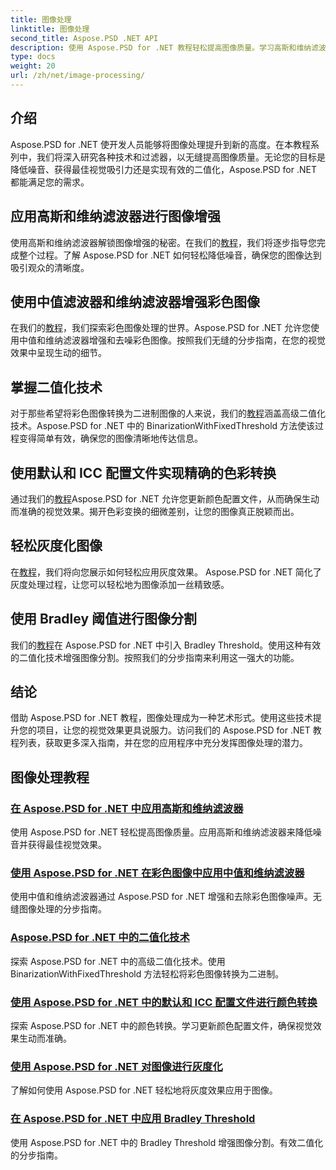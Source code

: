 ```yaml
---
title: 图像处理
linktitle: 图像处理
second_title: Aspose.PSD .NET API
description: 使用 Aspose.PSD for .NET 教程轻松提高图像质量。学习高斯和维纳滤波器、颜色转换、二值化等技术。
type: docs
weight: 20
url: /zh/net/image-processing/
---
```


## 介绍

Aspose.PSD for .NET 使开发人员能够将图像处理提升到新的高度。在本教程系列中，我们将深入研究各种技术和过滤器，以无缝提高图像质量。无论您的目标是降低噪音、获得最佳视觉吸引力还是实现有效的二值化，Aspose.PSD for .NET 都能满足您的需求。

## 应用高斯和维纳滤波器进行图像增强
使用高斯和维纳滤波器解锁图像增强的秘密。在我们的[教程](./apply-gaussian-wiener-filters/)，我们将逐步指导您完成整个过程。了解 Aspose.PSD for .NET 如何轻松降低噪音，确保您的图像达到吸引观众的清晰度。

## 使用中值滤波器和维纳滤波器增强彩色图像
在我们的[教程](./apply-median-wiener-filters-color-images/)，我们探索彩色图像处理的世界。Aspose.PSD for .NET 允许您使用中值和维纳滤波器增强和去噪彩色图像。按照我们无缝的分步指南，在您的视觉效果中呈现生动的细节。

## 掌握二值化技术
对于那些希望将彩色图像转换为二进制图像的人来说，我们的[教程](./binarization-techniques/)涵盖高级二值化技术。Aspose.PSD for .NET 中的 BinarizationWithFixedThreshold 方法使该过程变得简单有效，确保您的图像清晰地传达信息。

## 使用默认和 ICC 配置文件实现精确的色彩转换
通过我们的[教程](./color-conversion-default-icc-profiles/)Aspose.PSD for .NET 允许您更新颜色配置文件，从而确保生动而准确的视觉效果。揭开色彩变换的细微差别，让您的图像真正脱颖而出。

## 轻松灰度化图像
在[教程](./grayscaling-images/)，我们将向您展示如何轻松应用灰度效果。 Aspose.PSD for .NET 简化了灰度处理过程，让您可以轻松地为图像添加一丝精致感。

## 使用 Bradley 阈值进行图像分割
我们的[教程](./apply-bradley-threshold/)在 Aspose.PSD for .NET 中引入 Bradley Threshold。使用这种有效的二值化技术增强图像分割。按照我们的分步指南来利用这一强大的功能。

## 结论
借助 Aspose.PSD for .NET 教程，图像处理成为一种艺术形式。使用这些技术提升您的项目，让您的视觉效果更具说服力。访问我们的 Aspose.PSD for .NET 教程列表，获取更多深入指南，并在您的应用程序中充分发挥图像处理的潜力。

## 图像处理教程
### [在 Aspose.PSD for .NET 中应用高斯和维纳滤波器](./apply-gaussian-wiener-filters/)
使用 Aspose.PSD for .NET 轻松提高图像质量。应用高斯和维纳滤波器来降低噪音并获得最佳视觉效果。
### [使用 Aspose.PSD for .NET 在彩色图像中应用中值和维纳滤波器](./apply-median-wiener-filters-color-images/)
使用中值和维纳滤波器通过 Aspose.PSD for .NET 增强和去除彩色图像噪声。无缝图像处理的分步指南。
### [Aspose.PSD for .NET 中的二值化技术](./binarization-techniques/)
探索 Aspose.PSD for .NET 中的高级二值化技术。使用 BinarizationWithFixedThreshold 方法轻松将彩色图像转换为二进制。
### [使用 Aspose.PSD for .NET 中的默认和 ICC 配置文件进行颜色转换](./color-conversion-default-icc-profiles/)
探索 Aspose.PSD for .NET 中的颜色转换。学习更新颜色配置文件，确保视觉效果生动而准确。
### [使用 Aspose.PSD for .NET 对图像进行灰度化](./grayscaling-images/)
了解如何使用 Aspose.PSD for .NET 轻松地将灰度效果应用于图像。
### [在 Aspose.PSD for .NET 中应用 Bradley Threshold](./apply-bradley-threshold/)
使用 Aspose.PSD for .NET 中的 Bradley Threshold 增强图像分割。有效二值化的分步指南。